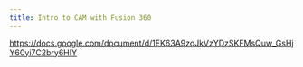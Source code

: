 ```yaml
---
title: Intro to CAM with Fusion 360
---
```

https://docs.google.com/document/d/1EK63A9zoJkVzYDzSKFMsQuw_GsHjY60yi7C2bry6HIY